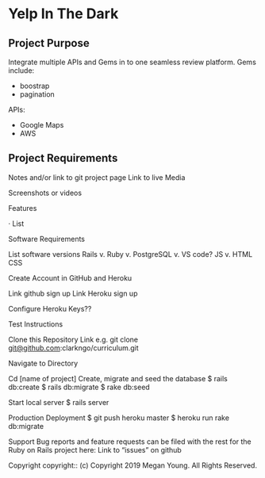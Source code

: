 # Yelp In The Dark

## Project Purpose

Integrate multiple APIs and Gems in to one seamless review platform. 
Gems include:
* boostrap
* pagination

APIs:
* Google Maps
* AWS
 
## Project Requirements
 
Notes and/or link to git project page
Link to live
Media
 
Screenshots or videos
 
Features
 
·       List
 
Software Requirements
 
List software versions
Rails v.
Ruby v.
PostgreSQL v.
VS code?
JS v.
HTML
CSS
 
Create Account in GitHub and Heroku
 
Link github sign up
Link Heroku sign up
 
Configure Heroku
Keys??
 
Test
Instructions
 
Clone this Repository
Link e.g. git clone git@github.com:clarkngo/curriculum.git
 
Navigate to Directory
 
Cd [name of project]
Create, migrate and seed the database
$ rails db:create
$ rails db:migrate
$ rake db:seed
 
Start local server
$ rails server
 
Production Deployment
$ git push heroku master
$ heroku run rake db:migrate
 
Support
Bug reports and feature requests can be filed with the rest for the Ruby on Rails project here:
Link to “issues” on github
 
Copyright
copyright:: (c) Copyright 2019 Megan Young. All Rights Reserved.


